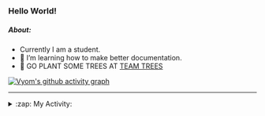 ### Hello World!

##### About:
- Currently I am a student.
- 🌱 I’m learning how to make better documentation.
- 🌱 GO PLANT SOME TREES AT [TEAM TREES](https://teamtrees.org/)

[![Vyom's github activity graph](https://activity-graph.herokuapp.com/graph?username=Vyvy-vi)](https://github.com/ashutosh00710/github-readme-activity-graph)

---
<details>
  <summary>:zap: My Activity:</summary>
  
<!--START_SECTION:waka-->
![Code Time](http://img.shields.io/badge/Code%20Time-944%20hrs%2044%20mins-blue)

**I'm a Night 🦉** 

```text
🌞 Morning    95 commits     ███░░░░░░░░░░░░░░░░░░░░░░   13.61% 
🌆 Daytime    169 commits    ██████░░░░░░░░░░░░░░░░░░░   24.21% 
🌃 Evening    228 commits    ████████░░░░░░░░░░░░░░░░░   32.66% 
🌙 Night      206 commits    ███████░░░░░░░░░░░░░░░░░░   29.51%

```
📅 **I'm Most Productive on Sunday** 

```text
Monday       100 commits    ███░░░░░░░░░░░░░░░░░░░░░░   14.33% 
Tuesday      113 commits    ████░░░░░░░░░░░░░░░░░░░░░   16.19% 
Wednesday    86 commits     ███░░░░░░░░░░░░░░░░░░░░░░   12.32% 
Thursday     103 commits    ███░░░░░░░░░░░░░░░░░░░░░░   14.76% 
Friday       104 commits    ███░░░░░░░░░░░░░░░░░░░░░░   14.9% 
Saturday     75 commits     ██░░░░░░░░░░░░░░░░░░░░░░░   10.74% 
Sunday       117 commits    ████░░░░░░░░░░░░░░░░░░░░░   16.76%

```


📊 **This Week I Spent My Time On** 

```text
🔥 Editors: 
VS Code                  7 hrs 53 mins       █████████████████████████   100.0%

🐱‍💻 Projects: 
generators               2 hrs 47 mins       ████████░░░░░░░░░░░░░░░░░   35.43% 
CSF                      2 hrs 47 mins       ████████░░░░░░░░░░░░░░░░░   35.34% 
praise                   1 hr 11 mins        ███░░░░░░░░░░░░░░░░░░░░░░   15.05% 
github-readme-youtube-car52 mins             ██░░░░░░░░░░░░░░░░░░░░░░░   11.07% 
discord-bot              14 mins             ░░░░░░░░░░░░░░░░░░░░░░░░░   3.11%

```


 Last Updated on 06/11/2022 14:04:52 UTC
<!--END_SECTION:waka-->
</details>
